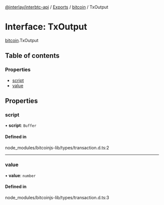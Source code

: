 [@interlay/interbtc-api](/README.md) / [Exports](/modules.md) / [bitcoin](/modules/bitcoin.md) / TxOutput

# Interface: TxOutput

[bitcoin](/modules/bitcoin.md).TxOutput

## Table of contents

### Properties

- [script](/interfaces/bitcoin.TxOutput.md#script)
- [value](/interfaces/bitcoin.TxOutput.md#value)

## Properties

### script

• **script**: `Buffer`

#### Defined in

node_modules/bitcoinjs-lib/types/transaction.d.ts:2

___

### value

• **value**: `number`

#### Defined in

node_modules/bitcoinjs-lib/types/transaction.d.ts:3
